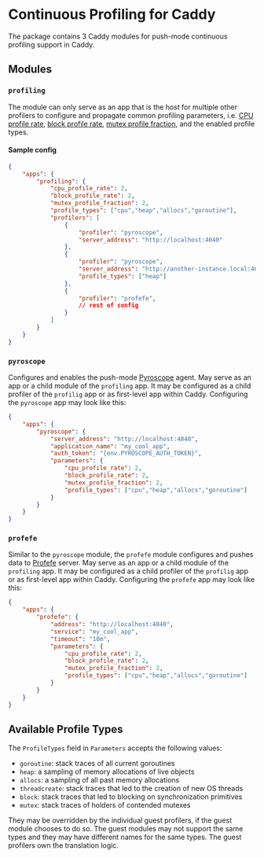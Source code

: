 Continuous Profiling for Caddy
========================

The package contains 3 Caddy modules for push-mode continuous profiling support in Caddy.

## Modules

### `profiling`

The module can only serve as an app that is the host for multiple other profilers to configure and propagate common profiling parameters, i.e. [CPU profile rate](https://pkg.go.dev/runtime#SetCPUProfileRate), [block profile rate](https://pkg.go.dev/runtime#SetBlockProfileRate), [mutex profile fraction](https://pkg.go.dev/runtime#SetMutexProfileFraction), and the enabled profile types.

#### Sample config

```json
{
	"apps": {
		"profiling": {
			"cpu_profile_rate": 2,
			"block_profile_rate": 2,
			"mutex_profile_fraction": 2,
			"profile_types": ["cpu","heap","allocs","goroutine"],
			"profilers": [
				{
					"profiler": "pyroscope",
					"server_address": "http://localhost:4040"
				},
				{
					"profiler": "pyroscope",
					"server_address": "http://another-instance.local:4040",
					"profile_types": ["heap"]
				},
				{
					"profiler": "profefe",
					// rest of config
				}
			]
		}
	}
}
```

### `pyroscope`

Configures and enables the push-mode [Pyroscope](https://pyroscope.io/) agent. May serve as an app or a child module of the `profiling` app. It may be configured as a child profiler of the `profilig` app or as first-level app within Caddy. Configuring the `pyroscope` app may look like this:

```json
{
	"apps": {
		"pyroscope": {
			"server_address": "http://localhost:4040",
			"application_name": "my_cool_app",
			"auth_token": "{env.PYROSCOPE_AUTH_TOKEN}",
			"parameters": {
				"cpu_profile_rate": 2,
				"block_profile_rate": 2,
				"mutex_profile_fraction": 2,
				"profile_types": ["cpu","heap","allocs","goroutine"]
			}
		}
	}
}
```

### `profefe`

Similar to the `pyroscope` module, the `profefe` module configures and pushes data to [Profefe](https://github.com/profefe/profefe) server. May serve as an app or a child module of the `profiling` app. It may be configured as a child profiler of the `profilig` app or as first-level app within Caddy. Configuring the `profefe` app may look like this:

```json
{
	"apps": {
		"profefe": {
			"address": "http://localhost:4040",
			"service": "my_cool_app",
			"timeout": "10m",
			"parameters": {
				"cpu_profile_rate": 2,
				"block_profile_rate": 2,
				"mutex_profile_fraction": 2,
				"profile_types": ["cpu","heap","allocs","goroutine"]
			}
		}
	}
}
```


## Available Profile Types

The `ProfileTypes` field in `Parameters` accepts the following values:

- `goroutine`: stack traces of all current goroutines
- `heap`: a sampling of memory allocations of live objects
- `allocs`: a sampling of all past memory allocations
- `threadcreate`: stack traces that led to the creation of new OS threads
- `block`: stack traces that led to blocking on synchronization primitives
- `mutex`: stack traces of holders of contended mutexes

They may be overridden by the individual guest profilers, if the guest module chooses to do so. The guest modules may not support the same types and they may have different names for the same types. The guest profilers own the translation logic.
